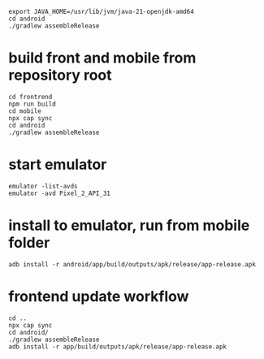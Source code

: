 ```
export JAVA_HOME=/usr/lib/jvm/java-21-openjdk-amd64
cd android
./gradlew assembleRelease
```

# build front and mobile from repository root

```
cd frontrend
npm run build
cd mobile
npx cap sync
cd android
./gradlew assembleRelease
```

# start emulator
```
emulator -list-avds
emulator -avd Pixel_2_API_31
```

# install to emulator, run from mobile folder

```
adb install -r android/app/build/outputs/apk/release/app-release.apk
```

# frontend update workflow

```
cd ..
npx cap sync
cd android/
./gradlew assembleRelease
adb install -r app/build/outputs/apk/release/app-release.apk

```